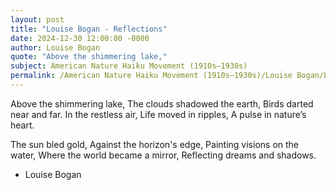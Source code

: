 ```yaml
---
layout: post
title: "Louise Bogan - Reflections"
date: 2024-12-30 12:00:00 -0000
author: Louise Bogan
quote: "Above the shimmering lake,"
subject: American Nature Haiku Movement (1910s–1930s)
permalink: /American Nature Haiku Movement (1910s–1930s)/Louise Bogan/Louise Bogan - Reflections
---
```


Above the shimmering lake,
The clouds shadowed the earth,
Birds darted near and far.
In the restless air,
Life moved in ripples,
A pulse in nature’s heart.

The sun bled gold,
Against the horizon's edge,
Painting visions on the water,
Where the world became a mirror,
Reflecting dreams and shadows.


- Louise Bogan

